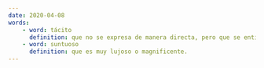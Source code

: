 ```yaml
---
date: 2020-04-08
words:
    - word: tácito
      definition: que no se expresa de manera directa, pero que se entiende o se da por hecho.
    - word: suntuoso
      definition: que es muy lujoso o magnificente.
---
```

